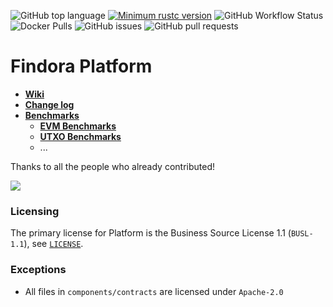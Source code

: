 ![GitHub top language](https://img.shields.io/github/languages/top/FindoraNetwork/platform)
[![Minimum rustc version](https://img.shields.io/badge/rustc-1.63+-lightgray.svg)](https://github.com/rust-random/rand#rust-version-requirements)
![GitHub Workflow Status](https://img.shields.io/github/actions/workflow/status/FindoraNetwork/platform/Main.yml?branch=main)
![Docker Pulls](https://img.shields.io/docker/pulls/findoranetwork/findorad)
![GitHub issues](https://img.shields.io/github/issues-raw/FindoraNetwork/platform)
![GitHub pull requests](https://img.shields.io/github/issues-pr-raw/FindoraNetwork/platform)

# Findora Platform

- [**Wiki**](https://wiki.findora.org/)
- [**Change log**](CHANGELOG.md)
- [**Benchmarks**](docs/benchmarks)
  - [**EVM Benchmarks**](docs/benchmarks/evm.md)
  - [**UTXO Benchmarks**](docs/benchmarks/utxo.md)
  - ...

Thanks to all the people who already contributed!

<a href="https://github.com/FindoraNetwork/platform/graphs/contributors">
  <img src="https://contributors-img.web.app/image?repo=FindoraNetwork/platform" />
</a>

### Licensing

The primary license for Platform is the Business Source License 1.1 (`BUSL-1.1`), see [`LICENSE`](./LICENSE).

### Exceptions

- All files in `components/contracts` are licensed under `Apache-2.0`


